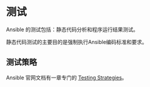 # 测试

Ansible 的测试包括：静态代码分析和程序运行结果测试。  

静态代码测试的主要目的是强制执行A​​nsible编码标准和要求。

## 测试策略

Ansible 官网文档有一章专门的 [Testing Strategies](https://docs.ansible.com/ansible/2.9/reference_appendices/test_strategies.html)。  

